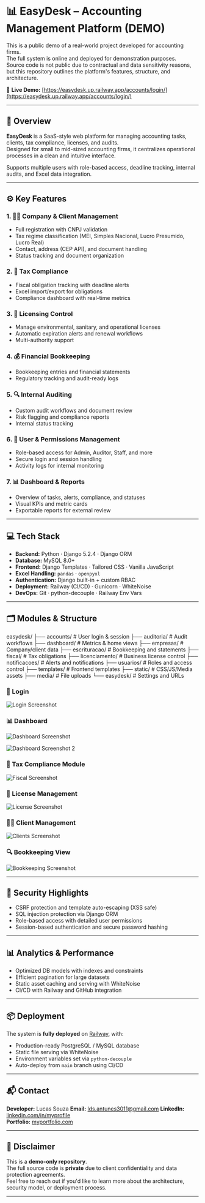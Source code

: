 # 📊 EasyDesk – Accounting Management Platform (DEMO)

This is a public demo of a real-world project developed for accounting firms.  
The full system is online and deployed for demonstration purposes.  
Source code is not public due to contractual and data sensitivity reasons,  
but this repository outlines the platform's features, structure, and architecture.

🔗 **Live Demo:** [https://easydesk.up.railway.app/accounts/login/](https://easydesk.up.railway.app/accounts/login/)

---

## 📌 Overview

**EasyDesk** is a SaaS-style web platform for managing accounting tasks, clients, tax compliance, licenses, and audits.  
Designed for small to mid-sized accounting firms, it centralizes operational processes in a clean and intuitive interface.

Supports multiple users with role-based access, deadline tracking, internal audits, and Excel data integration.

---

## ⚙️ Key Features

### 1. 🧑‍💼 Company & Client Management
- Full registration with CNPJ validation
- Tax regime classification (MEI, Simples Nacional, Lucro Presumido, Lucro Real)
- Contact, address (CEP API), and document handling
- Status tracking and document organization

### 2. 🧾 Tax Compliance
- Fiscal obligation tracking with deadline alerts
- Excel import/export for obligations
- Compliance dashboard with real-time metrics

### 3. 🪪 Licensing Control
- Manage environmental, sanitary, and operational licenses
- Automatic expiration alerts and renewal workflows
- Multi-authority support

### 4. 💰 Financial Bookkeeping
- Bookkeeping entries and financial statements
- Regulatory tracking and audit-ready logs

### 5. 🔍 Internal Auditing
- Custom audit workflows and document review
- Risk flagging and compliance reports
- Internal status tracking

### 6. 👥 User & Permissions Management
- Role-based access for Admin, Auditor, Staff, and more
- Secure login and session handling
- Activity logs for internal monitoring

### 7. 📊 Dashboard & Reports
- Overview of tasks, alerts, compliance, and statuses
- Visual KPIs and metric cards
- Exportable reports for external review

---

## 💻 Tech Stack

- **Backend:** Python · Django 5.2.4 · Django ORM  
- **Database:** MySQL 8.0+  
- **Frontend:** Django Templates · Tailored CSS · Vanilla JavaScript  
- **Excel Handling:** `pandas` · `openpyxl`  
- **Authentication:** Django built-in + custom RBAC  
- **Deployment:** Railway (CI/CD) · Gunicorn · WhiteNoise  
- **DevOps:** Git · python-decouple · Railway Env Vars

---

## 🗂️ Modules & Structure
easydesk/
├── accounts/ # User login & session
├── auditoria/ # Audit workflows
├── dashboard/ # Metrics & home views
├── empresas/ # Company/client data
├── escrituracao/ # Bookkeeping and statements
├── fiscal/ # Tax obligations
├── licenciamento/ # Business license control
├── notificacoes/ # Alerts and notifications
├── usuarios/ # Roles and access control
├── templates/ # Frontend templates
├── static/ # CSS/JS/Media assets
├── media/ # File uploads
└── easydesk/ # Settings and URLs


### 🔐 Login  
![Login Screenshot](img/Login.png)

### 📊 Dashboard  
![Dashboard Screenshot](img/Index.png)

![Dashboard Screenshot 2](img/Index%20pt%202.png)

### 🧾 Tax Compliance Module  
![Fiscal Screenshot](img/Controle%20Fiscal.png)

### 🪪 License Management  
![License Screenshot](img/Licenciamento.png)

### 🧑‍💼 Client Management  
![Clients Screenshot](img/Gestao%20empresas.png)

### 🔍 Bookkeeping View  
![Bookkeeping Screenshot](img/Escrituração.png)

---

## 🔐 Security Highlights

- CSRF protection and template auto-escaping (XSS safe)
- SQL injection protection via Django ORM
- Role-based access with detailed user permissions
- Session-based authentication and secure password hashing

---

## 📊 Analytics & Performance

- Optimized DB models with indexes and constraints
- Efficient pagination for large datasets
- Static asset caching and serving with WhiteNoise
- CI/CD with Railway and GitHub integration

---

## 📦 Deployment

The system is **fully deployed** on [Railway](https://railway.app), with:
- Production-ready PostgreSQL / MySQL database
- Static file serving via WhiteNoise
- Environment variables set via `python-decouple`
- Auto-deploy from `main` branch using CI/CD

---

## 📬 Contact

**Developer:** Lucas Souza 
**Email:** lds.antunes3011@gmail.com
**LinkedIn:** [linkedin.com/in/myprofile](https://www.linkedin.com/in/lucas-souza-a869882aa/)  
**Portfolio:** [myportfolio.com](https://github.com/codewithsouza)

---

## 📝 Disclaimer

This is a **demo-only repository**.  
The full source code is **private** due to client confidentiality and data protection agreements.  
Feel free to reach out if you'd like to learn more about the architecture, security model, or deployment process.

---
